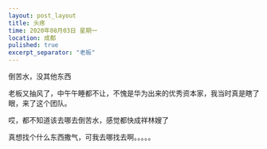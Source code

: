 ```yaml
---
layout: post_layout
title: 头疼
time: 2020年08月03日 星期一
location: 成都
pulished: true
excerpt_separator: "老板"
---
```


倒苦水，没其他东西

老板又抽风了，中午午睡都不让，不愧是华为出来的优秀资本家，我当时真是瞎了眼，来了这个团队。

哎，都不知道该去哪去倒苦水，感觉都快成祥林嫂了

真想找个什么东西撒气，可我去哪找去啊。。。。。
